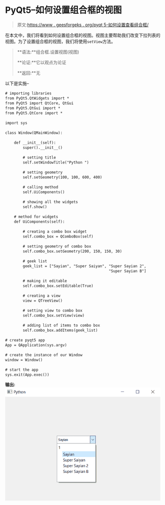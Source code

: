 # PyQt5–如何设置组合框的视图

> 原文:[https://www . geesforgeks . org/pyqt 5-如何设置查看组合框/](https://www.geeksforgeeks.org/pyqt5-how-to-set-view-to-the-combo-box/)

在本文中，我们将看到如何设置组合框的视图。视图主要帮助我们改变下拉列表的视图。为了设置组合框的视图，我们将使用`setView`方法。

> **语法:**组合框.设置视图(视图)
> 
> **论证:**它以观点为论证
> 
> **返回:**无

以下是实施–

```
# importing libraries
from PyQt5.QtWidgets import *
from PyQt5 import QtCore, QtGui
from PyQt5.QtGui import *
from PyQt5.QtCore import *

import sys

class Window(QMainWindow):

    def __init__(self):
        super().__init__()

        # setting title
        self.setWindowTitle("Python ")

        # setting geometry
        self.setGeometry(100, 100, 600, 400)

        # calling method
        self.UiComponents()

        # showing all the widgets
        self.show()

    # method for widgets
    def UiComponents(self):

        # creating a combo box widget
        self.combo_box = QComboBox(self)

        # setting geometry of combo box
        self.combo_box.setGeometry(200, 150, 150, 30)

        # geek list
        geek_list = ["Sayian", "Super Saiyan", "Super Sayian 2", 
                                               "Super Sayian B"]

        # making it editable
        self.combo_box.setEditable(True)

        # creating a view
        view = QTreeView()

        # setting view to combo box
        self.combo_box.setView(view)

        # adding list of items to combo box
        self.combo_box.addItems(geek_list)

# create pyqt5 app
App = QApplication(sys.argv)

# create the instance of our Window
window = Window()

# start the app
sys.exit(App.exec())
```

**输出:**
![](img/e79c88dadf0f7b999809d45939327cb0.png)